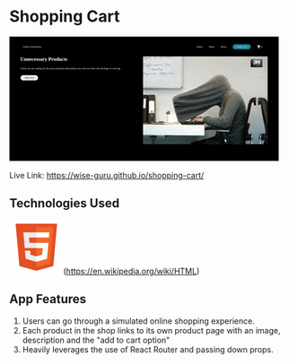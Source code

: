 # Shopping Cart

![Shopping Cart Gif](https://github.com/wise-guru/portfolio/blob/main/src/assets/projects/shopping.gif)

Live Link: https://wise-guru.github.io/shopping-cart/

## Technologies Used

![HTML5](https://github.com/wise-guru/portfolio/blob/main/src/assets/skills/html.svg)(https://en.wikipedia.org/wiki/HTML)

## App Features

1. Users can go through a simulated online shopping experience.
2. Each product in the shop links to its own product page with an image, description and the "add to cart option"
3. Heavily leverages the use of React Router and passing down props.
